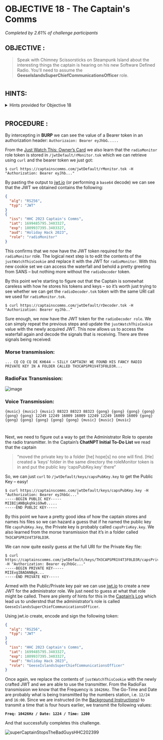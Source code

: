 # OBJECTIVE 18 - The Captain's Comms #
_Completed by 2.61% of challenge participants_
## OBJECTIVE : ##
>Speak with Chimney Scissorsticks on Steampunk Island about the interesting things the captain is hearing on his new Software Defined Radio. You'll need to assume the **GeeseIslandsSuperChiefCommunicationsOfficer** role.
#  

## HINTS: ##
<details>
  <summary>Hints provided for Objective 18</summary>
  
>-	I hear the Captain likes to abbreviate words in his filenames; shortening some words to just 1,2,3, or 4 letters.
>-	Web Interception proxies like Burp and Zap make web sites fun!
>-	I've seen the Captain with his Journal visiting Pixel Island!
>-	A great introduction to JSON Web Tokens is available from Auth0.
>-	Find a private key, update an existing JWT!
</details>

#  

## PROCEDURE : ##

By intercepting in **BURP** we can see the value of a Bearer token in an authorization header:  `Authorizaion: Bearer eyJhbG.....`

From the [Just Watch This: Owner’s Card](Assets/ownCard.png) we also learn that the `radioMonitor` role token is stored in `/jwtDefault/rMonitor.tok` which we can retrieve using `curl` and the bearer token we just got:

```console
$ curl https://captainscomms.com/jwtDefault/rMonitor.tok -H "Authorization: Bearer eyJhb..."
```

By pasting the output to [jwt.io](https://jwt.io) (or performing a `base64` decode) we can see that the JWT we obtained contains the following:
```json
{
  "alg": "RS256",
  "typ": "JWT"
}
{
  "iss": "HHC 2023 Captain's Comms",
  "iat": 1699485795.3403327,
  "exp": 1809937395.3403327,
  "aud": "Holiday Hack 2023",
  "role": "radioMonitor"
}
```

This confirms that we now have the JWT token required for the `radioMonitor` role.  The logical next step is to edit the contents of the `justWatchThisCookie` and replace it with the JWT for `radioMonitor`. With this new cookie set we can access the waterfall and behold a pretty greeting from SANS – but nothing more without the `radioDecoder` token.

By this point we’re starting to figure out that the Captain is somewhat careless with how he stores his tokens and keys – so it’s worth just trying to see whether we can get the `radioDecoder.tok` token with the same URI call we used for `radioMonitor.tok`.

```console
$ curl https://captainscomms.com/jwtDefault/rDecoder.tok -H "Authorization: Bearer eyJhb..”
```

Sure enough, we now have the JWT token for the `radioDecoder role`.  We can simply repeat the previous steps and update the `justWatchThisCookie` value with the newly acquired JWT.  This now allows us to access the waterfall again and decode the signals that is receiving.  There are three signals being received:

### Morse transmission: ###
```
... CQ CQ CQ DE KH644 – SILLY CAPTAIN! WE FOUND HIS FANCY RADIO PRIVATE KEY IN A FOLDER CALLED TH3CAPSPR1V4T3F0LD3R...   
```
### RadioFax Transmission: ###
![image](https://github.com/beta-j/SANS-Holiday-Hack-Challenge-2023/assets/60655500/60ab084e-36b0-4b4e-8d54-11e76aebbaf1)

### Voice Transmission:  ###
```
{music} {music} {music} 88323 88323 88323 {gong} {gong} {gong} {gong} {gong} {gong} 12249 12249 16009 16009 12249 12249 16009 16009 {gong} {gong} {gong} {gong} {gong} {gong} {music} {music} {music}          
```
#  
Next, we need to figure out a way to get the Administrator Role to operate the radio transmitter.  In the Captain’s **ChatNPT Initial To-Do List** we read that the captain 
>“moved the private key to a folder [he] hope[s] no one will find.  [He] created a ‘keys’ folder in the same directory the roleMonitor token is in and put the public key ‘capsPubKey.key‘ there”

So, we can just `curl` to `/jwtDefault/keys/capsPubKey.key` to get the Public Key – easy!
```console
$ curl https://captainscomms.com/jwtDefault/keys/capsPubKey.key -H "Authorization: Bearer eyJhbGc..."
-----BEGIN PUBLIC KEY-----
MIIBIjANBgkqhkiG9w0.....
-----END PUBLIC KEY-----
```

By this point we have a pretty good idea of how the captain stores and names his files so we can hazard a guess that if he named the public key file `capsPubKey.key`, the Private key is probably called `capsPrivKey.key`.  We also learned from the morse transmission that it’s in a folder called `TH3CAPSPR1V4T3F0LD3R`.

We can now quite easily guess at the full URI for the Private Key file:
```console
$ curl https://captainscomms.com/jwtDefault/keys/TH3CAPSPR1V4T3F0LD3R/capsPrivKey.key -H "Authorization: Bearer eyJhbGc..."
-----BEGIN PRIVATE KEY-----
MIIEvgIBADANBgk...
-----END PRIVATE KEY-----
```

Armed with the Public/Private key pair we can use [jwt.io](https://jwt.io) to create a new JWT for the administrator role.  We just need to guess at what that role might be called.  There are plenty of hints for this in the [Captain’s Log](Assets/captains-Log.png) which lead us to understnd that the administrator’s role is called `GeeseIslandsSuperChiefCommunicationsOfficer`.

Using jwt.io create, encode and sign the following token:
```json
{
  "alg": "RS256",
  "typ": "JWT"
}   
{
  "iss": "HHC 2023 Captain's Comms",
  "iat": 1699485795.3403327,
  "exp": 1809937395.3403327,
  "aud": "Holiday Hack 2023",
  "role": "GeeseIslandsSuperChiefCommunicationsOfficer"
}
```

Once again, we replace the contents of `justWatchThisCookie` with the newly crafted JWT and we are able to use the transmitter.
From the RadioFax transmission we know that the Frequency is `10426Hz`.  The Go-Time and Date are probably what is being transmitted by the numbers station, i.e. `12/24` and `16:00`.  Since we are instructed (in the [Background Instructions](Assets/Background_Instructions.png)) to transmit a time that is four hours earlier, we transmit the following values: 

**`Freq: 10426Hz / Date: 1224 / Time: 1200`**

And that successfully completes this challenge.

                                                                                                                            
![superCaptainStopsTheBadGuysHHC202399](https://github.com/beta-j/SANS-Holiday-Hack-Challenge-2023/assets/60655500/67a0a803-66a3-4f4f-99eb-1c226cb62fae)

